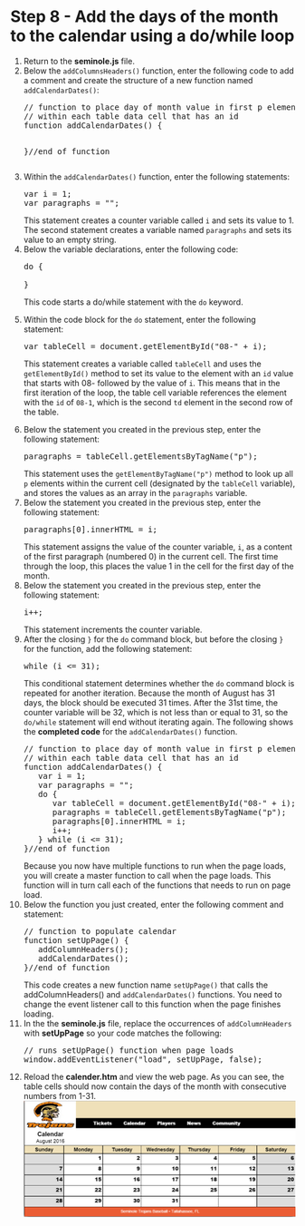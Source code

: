 <h1>Step 8 - Add the days of the month to the calendar using a <b>do/while</b> loop</h1>

<ol>
<li>Return to the <b>seminole.js</b> file.</li>

<li>Below the <code>addColumnsHeaders()</code> function, enter the following code to add a comment and create the structure of a new function named <code>addCalendarDates()</code>:
<pre>// function to place day of month value in first p element 
// within each table data cell that has an id 
function addCalendarDates() {




}//end of function</pre>
</li>

<li>Within the <code>addCalendarDates()</code> function, enter the following statements:
<pre>
var i = 1;
var paragraphs = "";
</pre>
This statement creates a counter variable called <code>i</code> and sets its value to 1.  The second statement creates a variable named <code>paragraphs</code> and sets its value to an empty string.
</li>

<li>
Below the variable declarations, enter the following code:

<pre>
do {

}</pre> 
This code starts a do/while statement with the <code>do</code> keyword.

</li>

<li>
Within the code block for the <code>do</code> statement, enter the following statement:
<pre>var tableCell = document.getElementById("08-" + i);</pre>

This statement creates a variable called <code>tableCell</code> and uses the <code>getElementById()</code> method to set its value to the element with an <code>id</code> value that starts with 08- followed by the value of <code>i</code>.  This means that in the first iteration of the loop, the table cell variable references the element with the <code>id</code> of <code>08-1</code>, which is the second <code>td</code> element in the second row of the table.
</li>

<li>
Below the statement you created in the previous step, enter the following statement:
<pre>paragraphs = tableCell.getElementsByTagName("p");</pre>
This statement uses the <code>getElementByTagName("p")</code> method to look up all <code>p</code> elements within the current cell (designated by the <code>tableCell</code> variable), and stores the values as an array in the <code>paragraphs</code> variable.
</li>

<li>
Below the statement you created in the previous step, enter the following statement:
<pre>paragraphs[0].innerHTML = i;</pre>
This statement assigns the value of the counter variable, <code>i</code>, as a content of the first paragraph (numbered 0) in the current cell.  The first time through the loop, this places the value 1 in the cell for the first day of the month.
</li>

<li>
Below the statement you created in the previous step, enter the following statement:
<pre>i++;</pre>
This statement increments the counter variable.
</li>
<li>
After the closing <code>}</code> for the <code>do</code> command block, but before the closing <code>}</code> for the function, add the following statement:
<pre>while (i <= 31);</pre>
This conditional statement determines whether the <code>do</code> command block is repeated for another iteration.  Because the month of August has 31 days, the block should be executed 31 times.  After the 31st time, the counter variable will be 32, which is not less than or equal to 31, so the <code>do/while</code> statement will end without iterating again.  The following shows the <b>completed code</b> for the <code>addCalendarDates()</code> function.
<pre>
// function to place day of month value in first p element 
// within each table data cell that has an id 
function addCalendarDates() {
   var i = 1;
   var paragraphs = "";
   do {
      var tableCell = document.getElementById("08-" + i);
      paragraphs = tableCell.getElementsByTagName("p");
      paragraphs[0].innerHTML = i;
      i++;      
   } while (i <= 31);
}//end of function</pre>
Because you now have multiple functions to run when the page loads, you will create a master function to call when the page loads.  This function will in turn call each of the functions that needs to run on page load.
</li>

<li>
Below the function you just created, enter the following comment and statement:
<pre>
// function to populate calendar 
function setUpPage() {
   addColumnHeaders();   
   addCalendarDates();
}//end of function
</pre>
This code creates a new function name <code>setUpPage()</code> that calls the addColumnHeaders() and <code>addCalendarDates()</code> functions.  You need to change the event listener call to this function when the page finishes loading.
</li>
<li>
In the the <b>seminole.js</b> file, replace the occurrences of <code>addColumnHeaders</code> with <b>setUpPage</b> so your code matches the following:
<pre>// runs setUpPage() function when page loads
window.addEventListener("load", setUpPage, false);
</pre>

</li>
<li>Reload the <b>calender.htm</b> and view the web page.  As you can see, the table cells should now contain the days of the month with consecutive numbers from 1-31.</li>


<center><img src=".guides/img/SeminoleTrojan_Days.png" alt="Seminole Trojans" /></center>